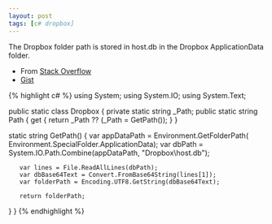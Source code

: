 ```yaml
---
layout: post
tags: [c# dropbox]
---
```

The Dropbox folder path is stored in host.db in the Dropbox ApplicationData folder.

- From [Stack Overflow](http://stackoverflow.com/questions/9660280/)
- [Gist](https://gist.github.com/idiotandrobot/67a630abfef6097fe93d)

{% highlight c# %}
 using System;
 using System.IO;
 using System.Text;
 
 public static class Dropbox
 {
   private static string _Path;
   public static string Path
   {
       get { return _Path ?? (_Path = GetPath()); }
   }
 
   static string GetPath()
   {
       var appDataPath = Environment.GetFolderPath(
                                      Environment.SpecialFolder.ApplicationData);
       var dbPath = System.IO.Path.Combine(appDataPath, "Dropbox\\host.db");
 
       var lines = File.ReadAllLines(dbPath);
       var dbBase64Text = Convert.FromBase64String(lines[1]);
       var folderPath = Encoding.UTF8.GetString(dbBase64Text);
 
       return folderPath;
   }
 }
{% endhighlight %}
